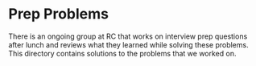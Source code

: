 # Prep Problems

There is an ongoing group at RC that works on interview prep questions after
lunch and reviews what they learned while solving these problems. This
directory contains solutions to the problems that we worked on.

